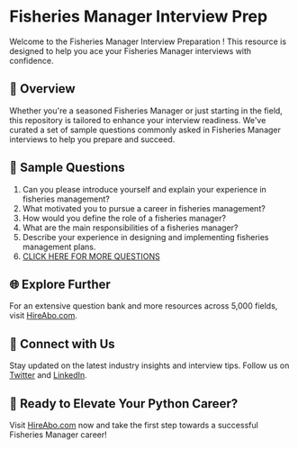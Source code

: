 # Fisheries Manager Interview Prep

Welcome to the Fisheries Manager Interview Preparation ! This resource is designed to help you ace your Fisheries Manager interviews with confidence.

## 🚀 Overview

Whether you're a seasoned Fisheries Manager or just starting in the field, this repository is tailored to enhance your interview readiness. We've curated a set of sample questions commonly asked in Fisheries Manager interviews to help you prepare and succeed.

## 📝 Sample Questions

1. Can you please introduce yourself and explain your experience in fisheries management?
2. What motivated you to pursue a career in fisheries management?
3. How would you define the role of a fisheries manager?
4. What are the main responsibilities of a fisheries manager?
5. Describe your experience in designing and implementing fisheries management plans.
6. [CLICK HERE FOR MORE QUESTIONS](https://hireabo.com/job/10_0_26/Fisheries%20Manager)

## 🌐 Explore Further

For an extensive question bank and more resources across 5,000 fields, visit [HireAbo.com](https://www.hireabo.com).

## 📱 Connect with Us

Stay updated on the latest industry insights and interview tips. Follow us on [Twitter](https://twitter.com/hireabo) and [LinkedIn](https://www.linkedin.com/in/hire-abo-3609972a8/).

## 🚀 Ready to Elevate Your Python Career?

Visit [HireAbo.com](https://www.hireabo.com) now and take the first step towards a successful Fisheries Manager career!